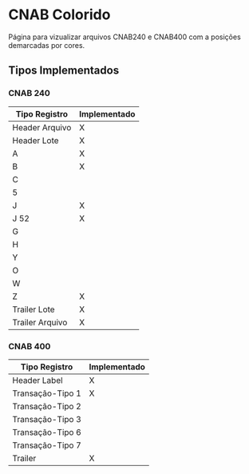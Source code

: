 # CNAB Colorido

Página para vizualizar arquivos CNAB240 e CNAB400 com a posições demarcadas por cores.

## Tipos Implementados

### CNAB 240

|Tipo Registro  |Implementado|
|---------------|------------|
|Header Arquivo |X           |
|Header Lote    |X           |
|A              |X           |
|B              |X           |
|C              |            |
|5              |            |
|J              |X           |
|J 52           |X           |
|G              |            |
|H              |            |
|Y              |            |
|O              |            |
|W              |            |
|Z              |X           |
|Trailer Lote   |X           |
|Trailer Arquivo|X           |


### CNAB 400

|Tipo Registro   |Implementado|
|----------------|------------|
|Header Label    |X           |
|Transação-Tipo 1|X           |
|Transação-Tipo 2|            |
|Transação-Tipo 3|            |
|Transação-Tipo 6|            |
|Transação-Tipo 7|            |
|Trailer         |X           |




 

